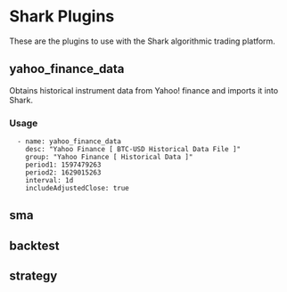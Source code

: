# Shark Plugins

These are the plugins to use with the Shark algorithmic trading platform. 

## yahoo_finance_data

Obtains historical instrument data from Yahoo! finance and imports it into Shark.

### Usage

```
  - name: yahoo_finance_data
    desc: "Yahoo Finance [ BTC-USD Historical Data File ]"
    group: "Yahoo Finance [ Historical Data ]"
    period1: 1597479263
    period2: 1629015263
    interval: 1d
    includeAdjustedClose: true
```

## sma

## backtest

## strategy
